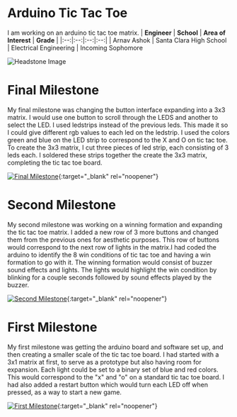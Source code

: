﻿# Arduino Tic Tac Toe
I am working on an arduino tic tac toe matrix.
| **Engineer** | **School** | **Area of Interest** | **Grade** |
 |:--:|:--:|:--:|:--:|
| Arnav Ashok | Santa Clara High School | Electrical Engineering | Incoming Sophomore

![Headstone Image](https://bluestampengineering.com/wp-content/uploads/2016/05/improve.jpg)
  
# Final Milestone
My final milestone was changing the button interface expanding into a 3x3 matrix. I would use one button to scroll through the LEDS and another to select the LED. I used ledstrips instead of the previous leds. This made it so I could give different rgb values to each led on the ledstrip. I used the colors green and blue on the LED strip to correspond to the X and O on tic tac toe. To create the 3x3 matrix, I cut three pieces of led strip, each consisting of 3 leds each. I soldered these strips together the create the 3x3 matrix, completing the tic tac toe board.

[![Final Milestone](https://res.cloudinary.com/dvdvsdoju/image/upload/v1625244300/Yo_acgwgu.png )](https://youtu.be/eC2Bc6pnxSI "Final Milestone"){:target="_blank" rel="noopener"}

# Second Milestone
My second milestone was working on a winning formation and expanding the tic tac toe matrix. I added a new row of 3 more buttons and changed them from the previous ones for aesthetic purposes. This row of buttons would correspond to the next row of lights in the matrix.I had coded the arduino to identify the 8 win conditions of tic tac toe and having a win formation to go with it. The winning formation would consist of buzzer sound effects and lights. The lights would highlight the win condition by blinking for a couple seconds followed by sound effects played by the buzzer.

[![Second Milestone](https://res.cloudinary.com/dvdvsdoju/image/upload/v1625244148/Capture_fbsmi6.png)](https://youtu.be/9XZAaO8yEx8 "Second Milestone"){:target="_blank" rel="noopener"}
# First Milestone
  
My first milestone was getting the arduino board and software set up, and then creating a smaller scale of the tic tac toe board. I had started with a 3x1 matrix at first, to serve as a prototype but also having room for expansion. Each light could be set to a binary set of blue and red colors. This would correspond to the "x" and "o" on a standard tic tac toe board. I had also added a restart button which would turn each LED off when pressed, as a way to start a new game.

[![First Milestone](https://res.cloudinary.com/dvdvsdoju/image/upload/v1625243744/tictactoe_2_hx2mp9.png)](https://youtu.be/GnQR1NU-FTE "Second Milestone"){:target="_blank" rel="noopener"}
